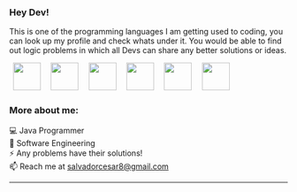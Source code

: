 
### Hey Dev! 

This is one of the programming languages I am getting used to coding, you can look up my profile and check whats under it. You would be able to find out logic problems in which all Devs can share any better solutions or ideas.
 

<p align="left">
  <code> <img height="50" src="https://www.vectorlogo.zone/logos/java/java-ar21.svg"> </code> 
  <code> <img height="50" src="https://www.vectorlogo.zone/logos/reactjs/reactjs-ar21.svg"> </code>
  <code> <img height="50" src="https://www.vectorlogo.zone/logos/mysql/mysql-ar21.svg"> </code>
  <code> <img height="50" src="https://www.vectorlogo.zone/logos/google_cloud/google_cloud-ar21.svg"> </code> 
 <code> <img height="50" src="https://www.vectorlogo.zone/logos/microsoft_azure/microsoft_azure-ar21.svg"> </code> 
  <code> <img height="50" src="https://www.vectorlogo.zone/logos/linux/linux-ar21.svg"> </code> 
  </p>



### More about me:<br>
💻 Java Programmer<br>
📜 Software Engineering<br>
⚡ Any problems have their solutions!<br>
📫 Reach me at salvadorcesar8@gmail.com <br>


------

